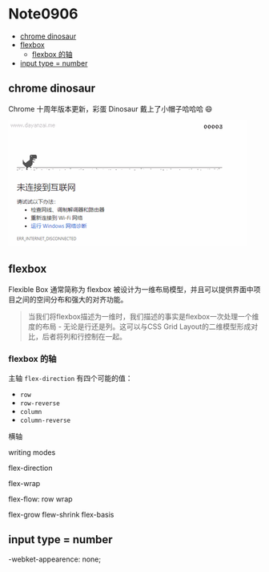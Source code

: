# Note0906




<!-- MarkdownTOC -->

- [chrome dinosaur](#chrome-dinosaur)
- [flexbox](#flexbox)
    - [flexbox 的轴](#flexbox-的轴)
- [input type = number](#input-type--number)

<!-- /MarkdownTOC -->



## chrome dinosaur

Chrome 十周年版本更新，彩蛋 Dinosaur 戴上了小帽子哈哈哈 :smile:

[![chrome_dinosaur_10th](./image/chrome_dinosaur_10th.gif)](https://www.google.com/)



## flexbox

[](https://developer.mozilla.org/en-US/docs/Glossary/Flexbox)

Flexible Box 通常简称为 flexbox 被设计为一维布局模型，并且可以提供界面中项目之间的空间分布和强大的对齐功能。

>当我们将flexbox描述为一维时，我们描述的事实是flexbox一次处理一个维度的布局 - 无论是行还是列。这可以与CSS Grid Layout的二维模型形成对比，后者将列和行控制在一起。

### flexbox 的轴

主轴 `flex-direction` 有四个可能的值：

- `row`
- `row-reverse`
- `column`
- `column-reverse`


横轴 


writing modes


flex-direction

flex-wrap


flex-flow: row wrap


flex-grow
flew-shrink
flex-basis












## input type = number

-webket-appearence: none;
